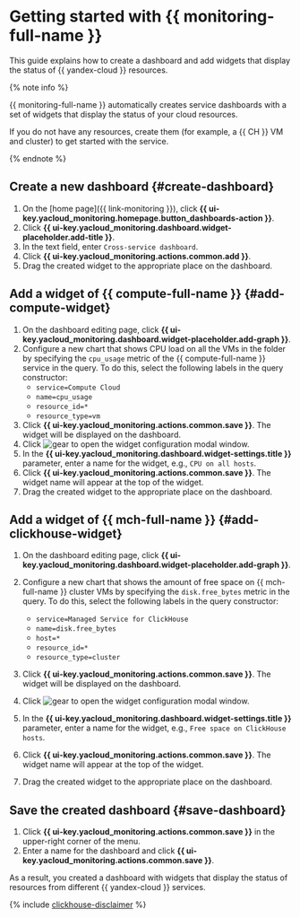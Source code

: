 # Getting started with {{ monitoring-full-name }}

This guide explains how to create a dashboard and add widgets that display the status of {{ yandex-cloud }} resources.

{% note info %}

{{ monitoring-full-name }} automatically creates service dashboards with a set of widgets that display the status of your cloud resources.

If you do not have any resources, create them (for example, a {{ CH }} VM and cluster) to get started with the service.

{% endnote %}


## Create a new dashboard {#create-dashboard}

1. On the [home page]({{ link-monitoring }}), click **{{ ui-key.yacloud_monitoring.homepage.button_dashboards-action }}**.
1. Click **{{ ui-key.yacloud_monitoring.dashboard.widget-placeholder.add-title }}**.
1. In the text field, enter `Cross-service dashboard`.
1. Click **{{ ui-key.yacloud_monitoring.actions.common.add }}**.
1. Drag the created widget to the appropriate place on the dashboard.


## Add a widget of {{ compute-full-name }} {#add-compute-widget}

1. On the dashboard editing page, click **{{ ui-key.yacloud_monitoring.dashboard.widget-placeholder.add-graph }}**.
1. Configure a new chart that shows CPU load on all the VMs in the folder by specifying the `cpu_usage` metric of the {{ compute-full-name }} service in the query. To do this, select the following labels in the query constructor:
   - `service=Compute Cloud`
   - `name=cpu_usage`
   - `resource_id=*`
   - `resource_type=vm`
1. Click **{{ ui-key.yacloud_monitoring.actions.common.save }}**. The widget will be displayed on the dashboard.
1. Click ![gear](../_assets/console-icons/gear.svg) to open the widget configuration modal window.
1. In the **{{ ui-key.yacloud_monitoring.dashboard.widget-settings.title }}** parameter, enter a name for the widget, e.g., `CPU on all hosts`.
1. Click **{{ ui-key.yacloud_monitoring.actions.common.save }}**. The widget name will appear at the top of the widget.
1. Drag the created widget to the appropriate place on the dashboard.

## Add a widget of {{ mch-full-name }} {#add-clickhouse-widget}

1. On the dashboard editing page, click **{{ ui-key.yacloud_monitoring.dashboard.widget-placeholder.add-graph }}**.
1. Configure a new chart that shows the amount of free space on {{ mch-full-name }} cluster VMs by specifying the `disk.free_bytes` metric in the query. To do this, select the following labels in the query constructor:
   - `service=Managed Service for ClickHouse`
   - `name=disk.free_bytes`
   - `host=*`
   - `resource_id=*`
   - `resource_type=cluster`

1. Click **{{ ui-key.yacloud_monitoring.actions.common.save }}**. The widget will be displayed on the dashboard.
1. Click ![gear](../_assets/console-icons/gear.svg) to open the widget configuration modal window.
1. In the **{{ ui-key.yacloud_monitoring.dashboard.widget-settings.title }}** parameter, enter a name for the widget, e.g., `Free space on ClickHouse hosts`.
1. Click **{{ ui-key.yacloud_monitoring.actions.common.save }}**. The widget name will appear at the top of the widget.
1. Drag the created widget to the appropriate place on the dashboard.

## Save the created dashboard {#save-dashboard}

1. Click **{{ ui-key.yacloud_monitoring.actions.common.save }}** in the upper-right corner of the menu.
1. Enter a name for the dashboard and click **{{ ui-key.yacloud_monitoring.actions.common.save }}**.

As a result, you created a dashboard with widgets that display the status of resources from different {{ yandex-cloud }} services.

{% include [clickhouse-disclaimer](../_includes/clickhouse-disclaimer.md) %}
